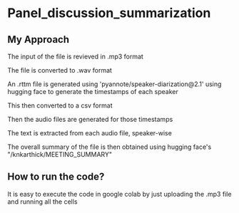 # Panel_discussion_summarization

## My Approach

<p> The input of the file is revieved in .mp3 format </p>
<p> The file is converted to .wav format </p>
<p> An .rttm file is generated using 'pyannote/speaker-diarization@2.1' using hugging face to generate the timestamps of each speaker </p>
<p> This then converted to a csv format </p>
<p> Then the audio files are generated for those timestamps </p>
<p> The text is extracted from each audio file, speaker-wise </p>
<p> The overall summary of the file is then obtained using hugging face's "/knkarthick/MEETING_SUMMARY" </p>


## How to run the code?

<p> It is easy to execute the code in google colab by just uploading the .mp3 file and running all the cells</p>
